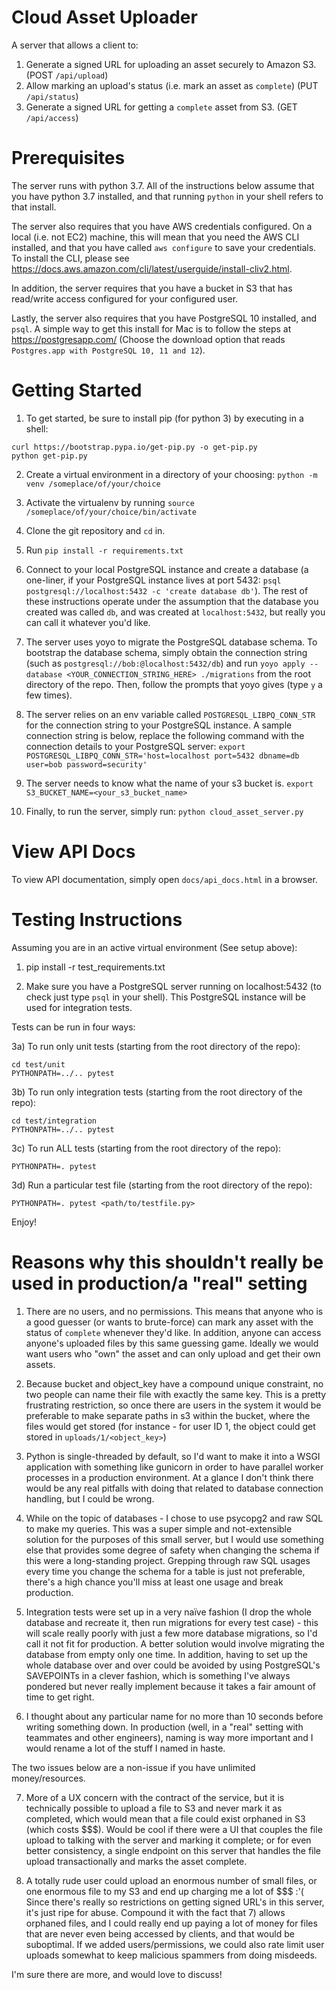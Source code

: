 # Cloud Asset Uploader

A server that allows a client to:
1) Generate a signed URL for uploading an asset securely to Amazon S3. (POST `/api/upload`)
2) Allow marking an upload's status (i.e. mark an asset as `complete`) (PUT `/api/status`)
3) Generate a signed URL for getting a `complete` asset from S3. (GET `/api/access`)

# Prerequisites

The server runs with python 3.7. All of the instructions below assume that you have python 3.7 installed, and that running `python` in your shell refers to that install.

The server also requires that you have AWS credentials configured. On a local (i.e. not EC2) machine,
this will mean that you need the AWS CLI installed, and that you have called `aws configure` to save your
credentials. To install the CLI, please see https://docs.aws.amazon.com/cli/latest/userguide/install-cliv2.html.

In addition, the server requires that you have a bucket in S3 that has read/write access configured for your configured user.

Lastly, the server also requires that you have PostgreSQL 10 installed, and `psql`. A simple way to get this install for Mac is to follow the steps at https://postgresapp.com/ (Choose the download option that reads `Postgres.app with PostgreSQL 10, 11 and 12`).

# Getting Started

1) To get started, be sure to install pip (for python 3) by executing in a shell:
```
curl https://bootstrap.pypa.io/get-pip.py -o get-pip.py
python get-pip.py
```

2) Create a virtual environment in a directory of your choosing:
`python -m venv /someplace/of/your/choice`

3) Activate the virtualenv by running
`source /someplace/of/your/choice/bin/activate`

4) Clone the git repository and `cd` in.

5) Run `pip install -r requirements.txt`

6) Connect to your local PostgreSQL instance and create a database (a one-liner, if your PostgreSQL instance lives at port 5432: `psql postgresql://localhost:5432 -c 'create database db'`). The rest of these instructions operate under the assumption that the database you created was called `db`, and was created at `localhost:5432`, but really you can call it whatever you'd like.

7) The server uses yoyo to migrate the PostgreSQL database schema. To bootstrap the database schema, simply obtain the connection string (such as `postgresql://bob:@localhost:5432/db`) and run `yoyo apply --database <YOUR_CONNECTION_STRING_HERE> ./migrations` from the root directory of the repo. Then, follow the prompts that yoyo gives (type `y` a few times).

8) The server relies on an env variable called `POSTGRESQL_LIBPQ_CONN_STR` for the connection string to your PostgreSQL instance. A sample connection string is below, replace the following command with the connection details to your PostgreSQL server:
`export POSTGRESQL_LIBPQ_CONN_STR='host=localhost port=5432 dbname=db user=bob password=security'`

9) The server needs to know what the name of your s3 bucket is.
`export S3_BUCKET_NAME=<your_s3_bucket_name>`

10) Finally, to run the server, simply run:
`python cloud_asset_server.py`

# View API Docs

To view API documentation, simply open `docs/api_docs.html` in a browser.

# Testing Instructions

Assuming you are in an active virtual environment (See setup above):

1) pip install -r test_requirements.txt

2) Make sure you have a PostgreSQL server running on localhost:5432 (to check just type `psql` in your shell). This PostgreSQL instance will be used for integration tests.

Tests can be run in four ways:

3a) To run only unit tests (starting from the root directory of the repo):
```
cd test/unit
PYTHONPATH=../.. pytest
```

3b) To run only integration tests (starting from the root directory of the repo):
```
cd test/integration
PYTHONPATH=../.. pytest
```

3c) To run ALL tests (starting from the root directory of the repo):
```
PYTHONPATH=. pytest
```

3d) Run a particular test file (starting from the root directory of the repo):
```
PYTHONPATH=. pytest <path/to/testfile.py>
```

Enjoy!

# Reasons why this shouldn't really be used in production/a "real" setting

1) There are no users, and no permissions. This means that anyone who is a good guesser (or wants to brute-force) can mark any asset with the status of `complete` whenever they'd like. In addition, anyone can access anyone's uploaded files by this same guessing game. Ideally we would want users who "own" the asset and can only upload and get their own assets.

2) Because bucket and object_key have a compound unique constraint, no two people can name their file with exactly the same key.  This is a pretty frustrating restriction, so once there are users in the system it would be preferable to make separate paths in s3 within the bucket, where the files would get stored (for instance - for user ID 1, the object could get stored in `uploads/1/<object_key>`)

3) Python is single-threaded by default, so I'd want to make it into a WSGI application with something like gunicorn in order to have parallel worker processes in a production environment. At a glance I don't think there would be any real pitfalls with doing that related to database connection handling, but I could be wrong.

4) While on the topic of databases - I chose to use psycopg2 and raw SQL to make my queries. This was a super simple and not-extensible solution for the purposes of this small server, but I would use something else that provides some degree of safety when changing the schema if this were a long-standing project. Grepping through raw SQL usages every time you change the schema for a table is just not preferable, there's a high chance you'll miss at least one usage and break production.

5) Integration tests were set up in a very naïve fashion (I drop the whole database and recreate it, then run migrations for every test case) - this will scale really poorly with just a few more database migrations, so I'd call it not fit for production. A better solution would involve migrating the database from empty only one time. In addition, having to set up the whole database over and over could be avoided by using PostgreSQL's SAVEPOINTs in a clever fashion, which is something I've always pondered but never really implement because it takes a fair amount of time to get right.

6) I thought about any particular name for no more than 10 seconds before writing something down. In production (well, in a "real" setting with teammates and other engineers), naming is way more important and I would rename a lot of the stuff I named in haste.

The two issues below are a non-issue if you have unlimited money/resources.

7) More of a UX concern with the contract of the service, but it is technically possible to upload a file to S3 and never mark it as completed, which would mean that a file could exist orphaned in S3 (which costs $$$). Would be cool if there were a UI that couples the file upload to talking with the server and marking it complete; or for even better consistency, a single endpoint on this server that handles the file upload transactionally and marks the asset complete.

8) A totally rude user could upload an enormous number of small files, or one enormous file to my S3 and end up charging me a lot of $$$ :'( Since there's really so restrictions on getting signed URL's in this server, it's just ripe for abuse. Compound it with the fact that 7) allows orphaned files, and I could really end up paying a lot of money for files that are never even being accessed by clients, and that would be suboptimal. If we added users/permissions, we could also rate limit user uploads somewhat to keep malicious spammers from doing misdeeds.

I'm sure there are more, and would love to discuss!
